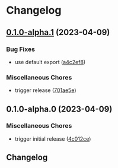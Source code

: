 # Changelog

## [0.1.0-alpha.1](https://github.com/nhedger/formkit-plugin-hybridly/compare/v0.1.0-alpha.0...v0.1.0-alpha.1) (2023-04-09)


### Bug Fixes

* use default export ([a4c2ef8](https://github.com/nhedger/formkit-plugin-hybridly/commit/a4c2ef865b95125a5f0b06232ecf515f57c502e1))


### Miscellaneous Chores

* trigger release ([701ae5e](https://github.com/nhedger/formkit-plugin-hybridly/commit/701ae5e64923d80f40f2b7a2bc7d1b405ca970c0))

## 0.1.0-alpha.0 (2023-04-09)


### Miscellaneous Chores

* trigger initial release ([4c012ce](https://github.com/nhedger/formkit-plugin-hybridly/commit/4c012ce6f36659c8f5b3fa2bab057567d77c58f1))

## Changelog
